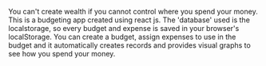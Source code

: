 You can't create wealth if you cannot control where you spend your money. This is a budgeting app created using react js. The 'database' used is the localstorage, so every budget and expense is saved in your browser's localStorage. You can create a budget, assign expenses to use in the budget and it automatically creates records and provides visual graphs to see how you spend your money.   
